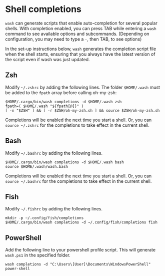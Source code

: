 # Shell completions

`wash` can generate scripts that enable auto-completion for several popular shells. With completion enabled,
you can press TAB while entering a `wash` command to see available options and
subcommands. (Depending on configuration, you may need to type a `-`, then TAB, to see options)

In the set-up instructions below, `wash` generates the completion script file when the shell starts, ensuring that you always 
have the latest version of the script even if wash was just updated.


## Zsh

Modify `~/.zshrc` by adding the following lines. The folder `$HOME/.wash` must be added to the `fpath` array before calling oh-my-zsh:

```
$HOME/.cargo/bin/wash completions -d $HOME/.wash zsh
fpath=( $HOME/.wash "${fpath[@]}" )
[ -n "$ZSH" ] && [ -r $ZSH/oh-my-zsh.sh ] && source $ZSH/oh-my-zsh.sh 
```

Completions will be enabled the next time you start a shell. Or, you can `source ~/.zshrc` for the completions to take effect in the current shell.


## Bash

Modify `~/.bashrc` by adding the following lines.

```
$HOME/.cargo/bin/wash completions -d $HOME/.wash bash
source $HOME/.wash/wash.bash 
```

Completions will be enabled the next time you start a shell. Or, you can `source ~/.bashrc` for the completions to take effect in the current shell.


## Fish

Modify `~/.fishrc` by adding the following lines.

```
mkdir -p ~/.config/fish/completions
$HOME/.cargo/bin/wash completions -d ~/.config/fish/completions fish
```


## PowerShell

Add the following line to your powershell profile script. This will generate `wash.ps1` in the specified folder.

```
wash completions -d "C:\Users\[User]\Documents\WindowsPowerShell" power-shell
```
